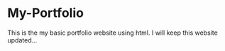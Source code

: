 # My-Portfolio
This is the my basic portfolio website using html. I will keep this website updated...  
